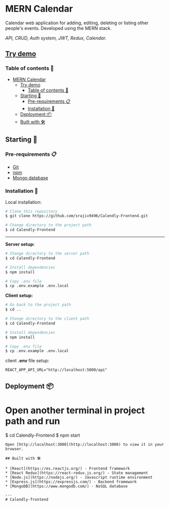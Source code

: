 # MERN Calendar

Calendar web application for adding, editing, deleting or listing other people's events. Developed using the MERN stack.

*API, CRUD, Auth system, JWT, Redux, Calendar.*

## [Try demo](https://mern-redux-calendar.herokuapp.com/)


### Table of contents 📃

- [MERN Calendar](#mern-calendar)
  - [Try demo](#try-demo)
    - [Table of contents 📃](#table-of-contents-)
  - [Starting 🚀](#starting-)
    - [Pre-requirements 📋](#pre-requirements-)
    - [Installation 🔧](#installation-)
  - [Deployment 📦](#deployment-)
  - [Built with 🛠️](#built-with-️)

## Starting 🚀
  
### Pre-requirements 📋

* [Git](https://git-scm.com/)
* [npm](https://www.npmjs.com/)
* [Mongo database](https://www.mongodb.com/)

### Installation 🔧

Local installation:

```bash
# Clone this repository
$ git clone https://github.com/srajiv9496/Calendly-Frontend.git

# Change directory to the project path
$ cd Calendly-Frontend
```

---

**Server setup:**
```bash
# Change directory to the server path
$ cd Calendly-Frontend

# Install dependencies
$ npm install

# Copy .env file
$ cp .env.example .env.local
```


**Client setup:**
```bash
# Go back to the project path
$ cd ..

# Change directory to the client path
$ cd Calendly-Frontend

# Install dependencies
$ npm install

# Copy .env file
$ cp .env.example .env.local
```

client **.env** file setup:

```shell
REACT_APP_API_URL="http://localhost:5000/api"
```

## Deployment 📦

# Open another terminal in project path and run
$ cd Calendly-Frontend
$ npm start
```
Open [http://localhost:3000](http://localhost:3000) to view it in your browser.

## Built with 🛠️

* [React](https://es.reactjs.org/) - Frontend framework
* [React Redux](https://react-redux.js.org/) - State management
* [Node.js](https://nodejs.org/) - Javascript runtime environment
* [Express.js](https://expressjs.com/) - Backend framework
* [MongoDB](https://www.mongodb.com/) - NoSQL database

---
# Calendly-frontend

